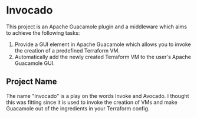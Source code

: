 # Invocado

This project is an Apache Guacamole plugin and a middleware which aims to achieve the following tasks:

1. Provide a GUI element in Apache Guacamole which allows you to invoke the creation of a predefined Terraform VM.
1. Automatically add the newly created Terraform VM to the user's Apache Guacamole GUI.

## Project Name

The name "Invocado" is a play on the words Invoke and Avocado.
I thought this was fitting since it is used to invoke the creation of VMs and make Guacamole out of the ingredients in your Terraform config.
